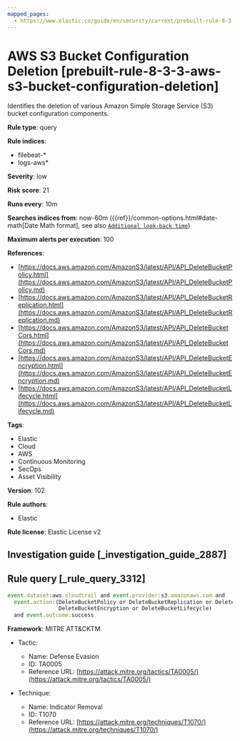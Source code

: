 ```yaml
---
mapped_pages:
  - https://www.elastic.co/guide/en/security/current/prebuilt-rule-8-3-3-aws-s3-bucket-configuration-deletion.html
---
```


# AWS S3 Bucket Configuration Deletion [prebuilt-rule-8-3-3-aws-s3-bucket-configuration-deletion]

Identifies the deletion of various Amazon Simple Storage Service (S3) bucket configuration components.

**Rule type**: query

**Rule indices**:

* filebeat-*
* logs-aws*

**Severity**: low

**Risk score**: 21

**Runs every**: 10m

**Searches indices from**: now-60m ({{ref}}/common-options.html#date-math[Date Math format], see also [`Additional look-back time`](docs-content://solutions/security/detect-and-alert/create-detection-rule.md#rule-schedule))

**Maximum alerts per execution**: 100

**References**:

* [https://docs.aws.amazon.com/AmazonS3/latest/API/API_DeleteBucketPolicy.html](https://docs.aws.amazon.com/AmazonS3/latest/API/API_DeleteBucketPolicy.md)
* [https://docs.aws.amazon.com/AmazonS3/latest/API/API_DeleteBucketReplication.html](https://docs.aws.amazon.com/AmazonS3/latest/API/API_DeleteBucketReplication.md)
* [https://docs.aws.amazon.com/AmazonS3/latest/API/API_DeleteBucketCors.html](https://docs.aws.amazon.com/AmazonS3/latest/API/API_DeleteBucketCors.md)
* [https://docs.aws.amazon.com/AmazonS3/latest/API/API_DeleteBucketEncryption.html](https://docs.aws.amazon.com/AmazonS3/latest/API/API_DeleteBucketEncryption.md)
* [https://docs.aws.amazon.com/AmazonS3/latest/API/API_DeleteBucketLifecycle.html](https://docs.aws.amazon.com/AmazonS3/latest/API/API_DeleteBucketLifecycle.md)

**Tags**:

* Elastic
* Cloud
* AWS
* Continuous Monitoring
* SecOps
* Asset Visibility

**Version**: 102

**Rule authors**:

* Elastic

**Rule license**: Elastic License v2

## Investigation guide [_investigation_guide_2887]



## Rule query [_rule_query_3312]

```js
event.dataset:aws.cloudtrail and event.provider:s3.amazonaws.com and
  event.action:(DeleteBucketPolicy or DeleteBucketReplication or DeleteBucketCors or
                DeleteBucketEncryption or DeleteBucketLifecycle)
  and event.outcome:success
```

**Framework**: MITRE ATT&CKTM

* Tactic:

    * Name: Defense Evasion
    * ID: TA0005
    * Reference URL: [https://attack.mitre.org/tactics/TA0005/](https://attack.mitre.org/tactics/TA0005/)

* Technique:

    * Name: Indicator Removal
    * ID: T1070
    * Reference URL: [https://attack.mitre.org/techniques/T1070/](https://attack.mitre.org/techniques/T1070/)



